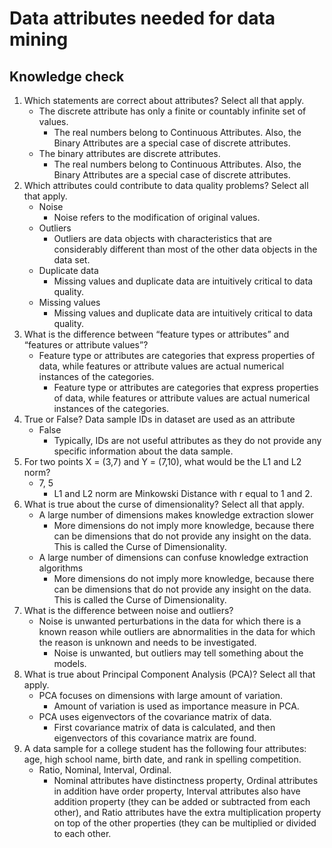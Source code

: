 # Data attributes needed for data mining

## Knowledge check

1. Which statements are correct about attributes? Select all that apply.
   - The discrete attribute has only a finite or countably infinite set of values.
     - The real numbers belong to Continuous Attributes. Also, the Binary Attributes are a special case of discrete attributes.
   - The binary attributes are discrete attributes.
     - The real numbers belong to Continuous Attributes. Also, the Binary Attributes are a special case of discrete attributes.
2. Which attributes could contribute to data quality problems? Select all that apply.
   - Noise
     - Noise refers to the modification of original values.
   - Outliers
     - Outliers are data objects with characteristics that are considerably different than most of the other data objects in the data set.
   - Duplicate data
     - Missing values and duplicate data are intuitively critical to data quality.
   - Missing values
     - Missing values and duplicate data are intuitively critical to data quality.
3. What is the difference between “feature types or attributes” and “features or attribute values”?
   - Feature type or attributes are categories that express properties of data, while features or attribute values are actual numerical instances of the categories.
     - Feature type or attributes are categories that express properties of data, while features or attribute values are actual numerical instances of the categories.
4. True or False? Data sample IDs in dataset are used as an attribute
   - False
     - Typically, IDs are not useful attributes as they do not provide any specific information about the data sample.
5. For two points X = (3,7) and Y = (7,10), what would be the L1 and L2 norm?
   - 7, 5
     - L1 and L2 norm are Minkowski Distance with r equal to 1 and 2.
6. What is true about the curse of dimensionality? Select all that apply.
   - A large number of dimensions makes knowledge extraction slower
     - More dimensions do not imply more knowledge, because there can be dimensions that do not provide any insight on the data. This is called the Curse of Dimensionality.
   - A large number of dimensions can confuse knowledge extraction algorithms
     - More dimensions do not imply more knowledge, because there can be dimensions that do not provide any insight on the data. This is called the Curse of Dimensionality.
7. What is the difference between noise and outliers?
   - Noise is unwanted perturbations in the data for which there is a known reason while outliers are abnormalities in the data for which the reason is unknown and needs to be investigated.
     - Noise is unwanted, but outliers may tell something about the models.
8. What is true about Principal Component Analysis (PCA)? Select all that apply.
   - PCA focuses on dimensions with large amount of variation.
     - Amount of variation is used as importance measure in PCA.
   - PCA uses eigenvectors of the covariance matrix of data.
     - First covariance matrix of data is calculated, and then eigenvectors of this covariance matrix are found.
9. A data sample for a college student has the following four attributes: age, high school name, birth date, and rank in spelling competition.
   - Ratio, Nominal, Interval, Ordinal.
     - Nominal attributes have distinctness property, Ordinal attributes in addition have order property, Interval attributes also have addition property (they can be added or subtracted from each other), and Ratio attributes have the extra multiplication property on top of the other properties (they can be multiplied or divided to each other.
